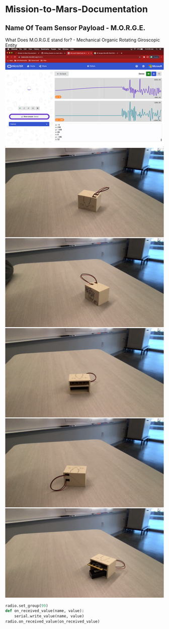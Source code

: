 # Mission-to-Mars-Documentation
## Name Of Team Sensor Payload - M.O.R.G.E.
What Does M.O.R.G.E stand for? - Mechanical Organic Rotating Giroscopic Entity
![Screenshot of Data](Datascreenshot.png)
![Images of M.O.R.G.E.](MORGEfront.jpg)
![Images of M.O.R.G.E.](MORGEback.jpg)
![Images of M.O.R.G.E.](MORGEmicroside.jpg)
![Images of M.O.R.G.E.](MORGEconnectionside.jpg)
![Images of M.O.R.G.E.](MORGEmicro_out.jpg)

```python
radio.set_group(99)
def on_received_value(name, value):
    serial.write_value(name, value)
radio.on_received_value(on_received_value)
```
